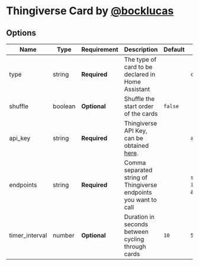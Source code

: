 # Thingiverse Card by [@bocklucas](https://www.github.com/bocklucas)

## Options

| Name           | Type    | Requirement  | Description                                                                                                                                                                                                          | Default | Example                                                                              |
| -------------- | ------- | ------------ | -------------------------------------------------------------------------------------------------------------------------------------------------------------------------------------------------------------------- | ------- | ------------------------------------------------------------------------------------ |
| type           | string  | **Required** | The type of card to be declared in Home Assistant                                                                                                                                                                    |         | `custom:thingiverse-card`                                                            |
| shuffle        | boolean | **Optional** | Shuffle the start order of the cards                                                                                                                                                                                 | `false` |                                                                                      |
| api_key        | string  | **Required** | Thingiverse API Key, can be obtained [here](https://www.thingiverse.com/login/YToyOntzOjQ6InR5cGUiO3M6ODoicmVkaXJlY3QiO3M6NDoiZGF0YSI7czo0NjoiaHR0cHM6Ly93d3cudGhpbmdpdmVyc2UuY29tL2RldmVsb3BlcnMvbXktYXBwcyI7fQ==). |         | `abcdefghijk1234567890lmnopqrstuvw`                                                  |
| endpoints      | string  | **Required** | Comma separated string of Thingiverse endpoints you want to call                                                                                                                                                     |         | `search?sort=popular,search?is_featured=1`, i.e. Display popular and featured things |
| timer_interval | number  | **Optional** | Duration in seconds between cycling through cards                                                                                                                                                                    | `10`    | `5`                                                                                  |
